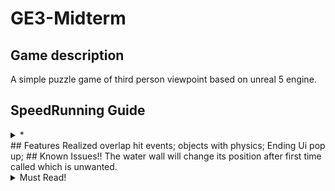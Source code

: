 # GE3-Midterm
## Game description
A simple puzzle game of third person viewpoint based on unreal 5 engine.
## SpeedRunning Guide
<details>
  <summary>*</summary>
  light up the two lamps on wall, kick the iron ball onto the circle and pick up the key in the box which hidden behind the water wall, then open the door and done. 
</details>
## Features Realized
overlap hit events; objects with physics; Ending Ui pop up; 
## Known Issues!!
The water wall will change its position after first time called which is unwanted. 
<details>
  <summary>Must Read!</summary>
  Uppon loading the project, the first level shown is the map of starter content which isn't really the main project, I don't know how to switch it somehow, so it requires manually switching to Content/Project/Map. 
  Sorry for the inconvenience. 
</details>
